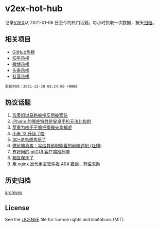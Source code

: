 # v2ex-hot-hub

 记录[V2EX](https://www.v2ex.com/)从 2021-01-06 日至今的热门话题。每小时抓取一次数据，按天[归档](archives)。
 
 ## 相关项目

- [GitHub热榜](https://github.com/lonnyzhang423/github-hot-hub)
- [知乎热榜](https://github.com/lonnyzhang423/zhihu-hot-hub)
- [微博热榜](https://github.com/lonnyzhang423/weibo-hot-hub)
- [头条热榜](https://github.com/lonnyzhang423/toutiao-hot-hub)
- [抖音热榜](https://github.com/lonnyzhang423/douyin-hot-hub)


 `更新时间：2021-12-30 08:24:00 +0800`

## 热议话题

1. [我表姐过马路被撞反倒被索赔](https://www.v2ex.com/t/825024)
1. [iPhone 的哪些特性是安卓手机无法比拟的](https://www.v2ex.com/t/825098)
1. [苹果为啥不干脆把摄像头拿掉呢](https://www.v2ex.com/t/825072)
1. [小米 12 升级了啥](https://www.v2ex.com/t/825025)
1. [30+老鸟想考研了](https://www.v2ex.com/t/825094)
1. [做前端真累：写给其他职能看的前端述职 (吐槽)](https://www.v2ex.com/t/825010)
1. [有好用的 gitGUI 客户端推荐嘛](https://www.v2ex.com/t/825106)
1. [相互保走了](https://www.v2ex.com/t/825012)
1. [用 nginx 反代用友软件报 404 错误，有偿求助](https://www.v2ex.com/t/825058)

## 历史归档

[archives](archives)

## License

See the [LICENSE](LICENSE) file for license rights and limitations (MIT).
